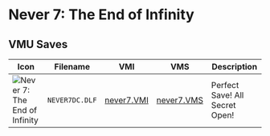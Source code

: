 # Never 7: The End of Infinity

## VMU Saves

| Icon | Filename | VMI | VMS | Description |
|------|----------|-----|-----|-------------|
| ![Never 7: The End of Infinity](../icons/NEVER7DC.DLF.GIF) | `NEVER7DC.DLF` | [never7.VMI](never7.VMI) | [never7.VMS](never7.VMS) | Perfect Save! All Secret Open!
